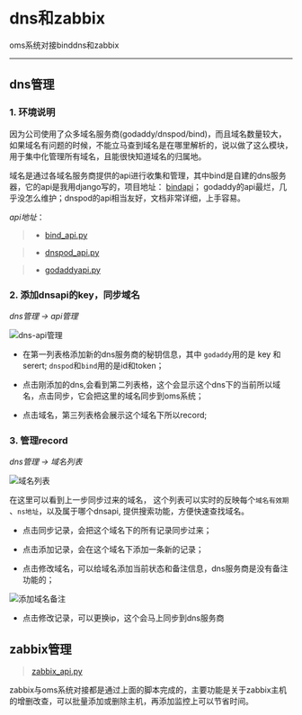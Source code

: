 # dns和zabbix
oms系统对接binddns和zabbix

---

## dns管理

### 1. 环境说明

因为公司使用了众多域名服务商(godaddy/dnspod/bind)，而且域名数量较大，如果域名有问题的时候，不能立马查到域名是在哪里解析的，说以做了这么模块，用于集中化管理所有域名，且能很快知道域名的归属地。

域名是通过各域名服务商提供的api进行收集和管理，其中bind是自建的dns服务器，它的api是我用django写的，项目地址： [bindapi](https://github.com/itimor/bindapi.git)； godaddy的api最烂，几乎没怎么维护；dnspod的api相当友好，文档非常详细，上手容易。

*api地址*：

> - [bind_api.py](https://github.com/itimor/django-oms/blob/master/omsBackend/dnsmanager/bind_api.py)

> - [dnspod_api.py](https://github.com/itimor/django-oms/blob/master/omsBackend/dnsmanager/dnspod_api.py)

> - [godaddyapi.py](https://github.com/itimor/django-oms/blob/master/omsBackend/dnsmanager/godaddy_api.py)

### 2. 添加dnsapi的key，同步域名

*dns管理 -> api管理*

![dns-api管理](/assets/images/dns/dns1.png)

- 在第一列表格添加新的dns服务商的秘钥信息，其中 `godaddy`用的是 key 和 serert; `dnspod`和`bind`用的是id和token；

- 点击刚添加的dns,会看到第二列表格，这个会显示这个dns下的当前所以域名，点击同步，它会把这里的域名同步到oms系统；

- 点击域名，第三列表格会展示这个域名下所以record;


### 3. 管理record

*dns管理 -> 域名列表*

![域名列表](/assets/images/dns/dns2.png)

在这里可以看到上一步同步过来的域名， 这个列表可以实时的反映每个`域名有效期` 、`ns地址`，以及属于哪个dnsapi, 提供搜索功能，方便快速查找域名。

- 点击同步记录，会把这个域名下的所有记录同步过来；

- 点击添加记录，会在这个域名下添加一条新的记录；

- 点击修改域名，可以给域名添加当前状态和备注信息，dns服务商是没有备注功能的；

![添加域名备注](/assets/images/dns/dns3.png)

- 点击修改记录，可以更换ip，这个会马上同步到dns服务商

## zabbix管理
> [zabbix_api.py](https://github.com/itimor/django-oms/blob/master/omsBackend/zbmanager/zabbix_api.py)

zabbix与oms系统对接都是通过上面的脚本完成的，主要功能是关于zabbix主机的增删改查，可以批量添加或删除主机，再添加监控上可以节省时间。